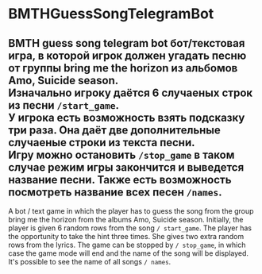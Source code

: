 # BMTHGuessSongTelegramBot
BMTH guess song telegram bot
бот/текстовая игра, в которой игрок должен угадать песню от группы bring me the horizon из альбомов Amo, Suicide season.  
Изначально игроку даётся 6 случаеных строк из песни `/start_game`.  
У игрока есть возможность взять подсказку три раза. Она даёт две дополнительные случаеные строки из текста песни.  
Игру можно остановить `/stop_game` в таком случае режим игры закончится и выведется название песни.
Также есть возможность посмотреть название всех песен `/names`.
----
A bot / text game in which the player has to guess the song from the group bring me the horizon from the albums Amo, Suicide season.
Initially, the player is given 6 random rows from the song `/ start_game`.
The player has the opportunity to take the hint three times. She gives two extra random rows from the lyrics.
The game can be stopped by `/ stop_game`, in which case the game mode will end and the name of the song will be displayed.
It's possible to see the name of all songs `/ names`.
